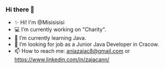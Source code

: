 ### Hi there 👋

- ✨ Hi! I'm @Misisisisi
- 💻 I’m currently working on "Charity". 
- 🌱 I’m currently learning Java.
- 🌷 I’m looking for job as a Junior Java Developer in Cracow.
- 📫 How to reach me: aniazajac8@gmail.com or https://www.linkedin.com/in/zajacann/

<!--
**Misisisisi/Misisisisi** is a ✨ _special_ ✨ repository because its `README.md` (this file) appears on your GitHub profile.

Here are some ideas to get you started:


-->
